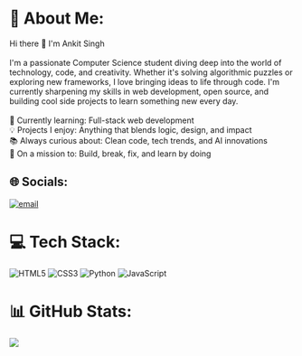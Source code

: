 # 💫 About Me:
Hi there 👋 I'm Ankit Singh<br><br>I'm a passionate Computer Science student diving deep into the world of technology, code, and creativity. Whether it's solving algorithmic puzzles or exploring new frameworks, I love bringing ideas to life through code. I'm currently sharpening my skills in web development, open source, and building cool side projects to learn something new every day.<br><br>🧠 Currently learning: Full-stack web development  <br>💡 Projects I enjoy: Anything that blends logic, design, and impact  <br>📚 Always curious about: Clean code, tech trends, and AI innovations  <br>🌱 On a mission to: Build, break, fix, and learn by doing  <br>


## 🌐 Socials:
[![email](https://img.shields.io/badge/Email-D14836?logo=gmail&logoColor=white)](mailto:ankitoct03@gmail.com) 

# 💻 Tech Stack:
![HTML5](https://img.shields.io/badge/html5-%23E34F26.svg?style=for-the-badge&logo=html5&logoColor=white) ![CSS3](https://img.shields.io/badge/css3-%231572B6.svg?style=for-the-badge&logo=css3&logoColor=white) ![Python](https://img.shields.io/badge/python-3670A0?style=for-the-badge&logo=python&logoColor=ffdd54)
![JavaScript](https://img.shields.io/badge/javascript-%23323330.svg?style=for-the-badge&logo=javascript&logoColor=%23F7DF1E)
# 📊 GitHub Stats:
![](https://nirzak-streak-stats.vercel.app/?user=ankitsinghind&theme=default&hide_border=false)<br/>

